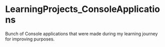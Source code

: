 # LearningProjects_ConsoleApplications
Bunch of Console applications that were made during my learning journey for improving purposes.
